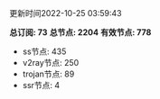 更新时间2022-10-25 03:59:43

**总订阅: 73**
**总节点: 2204**
**有效节点: 778**
- ss节点: 435
- v2ray节点: 250
- trojan节点: 89
- ssr节点: 4
